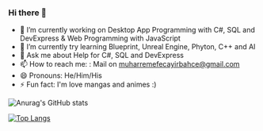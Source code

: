 ### Hi there 👋

- 🔭 I’m currently working on Desktop App Programming with C#, SQL and DevExpress & Web Programming with JavaScript
- 🌱 I’m currently try learning Blueprint, Unreal Engine, Phyton, C++ and AI
- 💬 Ask me about Help for C#, SQL and DevExpress
- 📫 How to reach me: : Mail on muharremefecayirbahce@gmail.com
- 😄 Pronouns: He/Him/His
- ⚡ Fun fact: I'm love mangas and animes :)

![Anurag's GitHub stats](https://github-readme-stats.vercel.app/api?username=efxlve&theme=dark&show_icons=true)

[![Top Langs](https://github-readme-stats.vercel.app/api/top-langs/?username=efxlve&theme=dark&layout=compact&border_radius=10)](https://github.com/anuraghazra/github-readme-stats)


